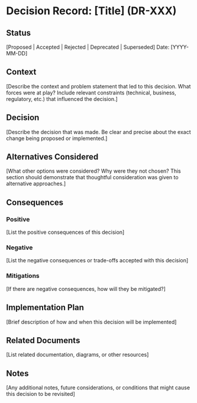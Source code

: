 # Decision Record: [Title] (DR-XXX)

## Status
[Proposed | Accepted | Rejected | Deprecated | Superseded]
Date: [YYYY-MM-DD]

## Context
[Describe the context and problem statement that led to this decision. What forces were at play? Include relevant constraints (technical, business, regulatory, etc.) that influenced the decision.]

## Decision
[Describe the decision that was made. Be clear and precise about the exact change being proposed or implemented.]

## Alternatives Considered
[What other options were considered? Why were they not chosen? This section should demonstrate that thoughtful consideration was given to alternative approaches.]

## Consequences

### Positive
[List the positive consequences of this decision]

### Negative
[List the negative consequences or trade-offs accepted with this decision]

### Mitigations
[If there are negative consequences, how will they be mitigated?]

## Implementation Plan
[Brief description of how and when this decision will be implemented]

## Related Documents
[List related documentation, diagrams, or other resources]

## Notes
[Any additional notes, future considerations, or conditions that might cause this decision to be revisited] 
